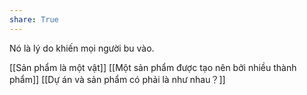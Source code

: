 ```yaml
---
share: True
---
```

Nó là lý do khiến mọi người bu vào. 

[[Sản phẩm là một vật]]
[[Một sản phẩm được tạo nên bởi nhiều thành phẩm]]
[[Dự án và sản phẩm có phải là như nhau？]]
